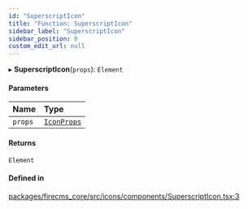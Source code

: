 ```yaml
---
id: "SuperscriptIcon"
title: "Function: SuperscriptIcon"
sidebar_label: "SuperscriptIcon"
sidebar_position: 0
custom_edit_url: null
---
```


▸ **SuperscriptIcon**(`props`): `Element`

#### Parameters

| Name | Type |
| :------ | :------ |
| `props` | [`IconProps`](../types/IconProps.md) |

#### Returns

`Element`

#### Defined in

[packages/firecms_core/src/icons/components/SuperscriptIcon.tsx:3](https://github.com/FireCMSco/firecms/blob/d45f3739/packages/firecms_core/src/icons/components/SuperscriptIcon.tsx#L3)
